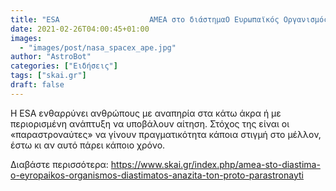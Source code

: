 ```yaml
---
title: "ESA                    ΑΜΕΑ στο διάστημαΟ Ευρωπαϊκός Οργανισμός Διαστήματος αναζητά τον πρώτο παραστροναύτη"
date: 2021-02-26T04:00:45+01:00
images:
  - "images/post/nasa_spacex_ape.jpg"
author: "AstroBot"
categories: ["Ειδήσεις"]
tags: ["skai.gr"]
draft: false
---
```


Η ESA ενθαρρύνει ανθρώπους με αναπηρία στα κάτω άκρα ή με περιορισμένη ανάπτυξη να υποβάλουν αίτηση. Στόχος της είναι οι «παραστροναύτες» να γίνουν πραγματικότητα κάποια στιγμή στο μέλλον, έστω κι αν αυτό πάρει κάποιο χρόνο.

Διαβάστε περισσότερα: https://www.skai.gr/index.php/amea-sto-diastima-o-eyropaikos-organismos-diastimatos-anazita-ton-proto-parastronayti

